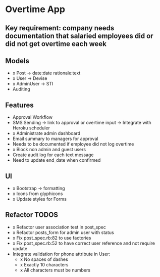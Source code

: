 # Overtime App

## Key requirement: company needs documentation that salaried employees did or did not get overtime each week

## Models
- x Post -> date:date rationale:text
- x User -> Devise
- x AdminUser -> STI
- Auditing

## Features
- Approval Workflow
- SMS Sending -> link to approval or overtime input -> Integrate with Heroku scheduler
- x Administrate admin dashboard
- Email summary to managers for approval
- Needs to be documented if employee did not log overtime
- x Block non admin and guest users
- Create audit log for each text message
- Need to update end_date when confirmed

## UI
- x Bootstrap -> formatting
- x Icons from glyphicons
- x Update styles for Forms

## Refactor TODOS
- x Refactor user association test in post_spec
- x Refactor posts_form for admin user with status
- x Fix post_spec.rb:82 to use factories
- x Fix post_spec.rb:52 to have correct user reference and not require update
- Integrate validation for phone attribute in User:
  - x No spaces of dashes
  - x Exactly 10 characters
  - x All characters must be numbers